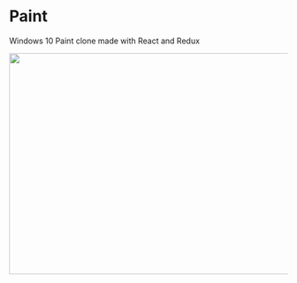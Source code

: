 # Paint

Windows 10 Paint clone made with React and Redux

<img src="https://github.com/mterczynski/paint/blob/master/preview.PNG" height=400 width=800>
